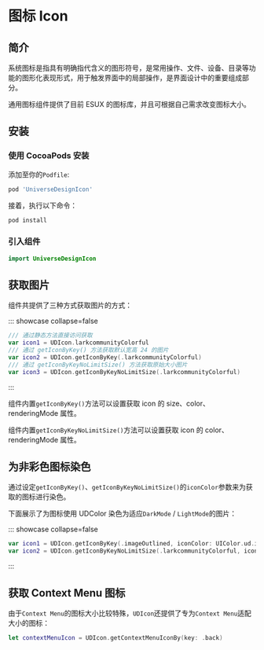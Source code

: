 # 图标 Icon

## 简介

系统图标是指具有明确指代含义的图形符号，是常用操作、文件、设备、目录等功能的图形化表现形式，用于触发界面中的局部操作，是界面设计中的重要组成部分。

通用图标组件提供了目前 ESUX 的图标库，并且可根据自己需求改变图标大小。

## 安装

### 使用 CocoaPods 安装

添加至你的`Podfile`:

```bash
pod 'UniverseDesignIcon'
```

接着，执行以下命令：

```bash
pod install
```

### 引入组件

```swift
import UniverseDesignIcon
```

## 获取图片

组件共提供了三种方式获取图片的方式：

::: showcase collapse=false
<SiteImage
    width = "40"
    height = "40"
    src = "https://lf3-static.bytednsdoc.com/obj/eden-cn/5161eh7pldnuvk/UDCResource/UDNotice/larkcommunityColorful.png"
    darkSrc = "https://lf3-static.bytednsdoc.com/obj/eden-cn/5161eh7pldnuvk/UDCResource/UDNotice/larkcommunityColorful.png"
/>

```swift
/// 通过静态方法直接访问获取
var icon1 = UDIcon.larkcommunityColorful
/// 通过 getIconByKey() 方法获取默认宽高 24 的图片
var icon2 = UDIcon.getIconByKey(.larkcommunityColorful)
/// 通过 getIconByKeyNoLimitSize() 方法获取原始大小图片
var icon3 = UDIcon.getIconByKeyNoLimitSize(.larkcommunityColorful)
```

:::

组件内置`getIconByKey()`方法可以设置获取 icon 的 size、color、renderingMode 属性。

组件内置`getIconByKeyNoLimitSize()`方法可以设置获取 icon 的 color、renderingMode 属性。

## 为非彩色图标染色

通过设定`getIconByKey()`、`getIconByKeyNoLimitSize()`的`iconColor`参数来为获取的图标进行染色。

下面展示了为图标使用 UDColor 染色为适应`DarkMode` / `LightMode`的图片：

::: showcase collapse=false
<SiteImage
    width = "40"
    height = "40"
    src = "https://lf3-static.bytednsdoc.com/obj/eden-cn/5161eh7pldnuvk/UDCResource/UDIcon/Union.png"
    darkSrc = "https://lf3-static.bytednsdoc.com/obj/eden-cn/5161eh7pldnuvk/UDCResource/UDIcon/Union_dm.png"
/>

```swift
var icon1 = UDIcon.getIconByKey(.imageOutlined, iconColor: UIColor.ud.iconN1)
var icon2 = UDIcon.getIconByKeyNoLimitSize(.larkcommunityColorful, iconColor: UIColor.ud.iconN1)
```

:::

## 获取 Context Menu 图标

由于`Context Menu`的图标大小比较特殊，`UDIcon`还提供了专为`Context Menu`适配大小的图标：

```swift
let contextMenuIcon = UDIcon.getContextMenuIconBy(key: .back)
```
